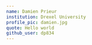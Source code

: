 ```yaml
---
name: Damien Prieur
institution: Drexel University
profile_pic: damien.jpg
quote: Hello world
github_user: dp834
---
```

